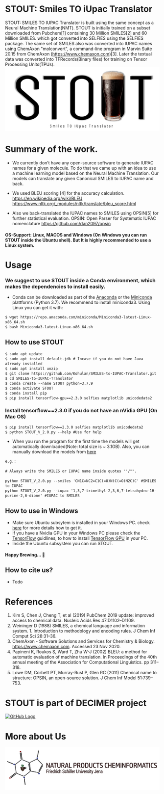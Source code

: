 # STOUT: Smiles TO iUpac Translator
STOUT: SMILES TO IUPAC Translator is built using the same concept as a Neural Machine Translation(NMT). STOUT is initially trained on a subset downloaded from Pubchem[1] containing 30 Million SMILES[2] and 60 Million SMILES. which got converted into SELFIES using the SELFIES package. The same set of SMILES also was converted into IUPAC names using ChemAxon "molconvert", a command-line program in Marvin Suite 20.15 from ChemAxon (https://www.chemaxon.com)[3]. Later the textual data was converted into TFRecords(Binary files) for training on Tensor Processing Units(TPUs).
![GitHub Logo](https://github.com/Kohulan/Smiles-TO-iUpac-Translator/blob/main/important_assets/STOUT.png?raw=true)
# Summary of the work.

- We currently don’t have any open-source software to generate IUPAC names for a given molecule. To do that we came up with an idea to use a machine learning model based on the Neural Machine Translation. Our models can translate any given Canonical SMILES to IUPAC name and back.

- We used BLEU scoring [4] for the accuracy calculation.
https://en.wikipedia.org/wiki/BLEU
https://www.nltk.org/_modules/nltk/translate/bleu_score.html

- Also we back-translated the IUPAC names to SMILES using OPSIN[5] for further statistical evaluation.
OPSIN: Open Parser for Systematic IUPAC nomenclature
https://github.com/dan2097/opsin

#### OS-Support: Linux, MACOS and Windows (On Windows you can run STOUT inside the Ubuntu shell). But It is highly recommended to use a Linux system.

# Usage

### We suggest to use STOUT inside a Conda environment, which makes the dependencies to install easily.
- Conda can be downloaded as part of the [Anaconda](https://www.anaconda.com/) or the [Miniconda](https://conda.io/en/latest/miniconda.html) plattforms (Python 3.7). We recommend to install miniconda3. Using Linux you can get it with:
```
$ wget https://repo.anaconda.com/miniconda/Miniconda3-latest-Linux-x86_64.sh
$ bash Miniconda3-latest-Linux-x86_64.sh
```
## How to use STOUT

```
$ sudo apt update
$ sudo apt install default-jdk # Incase if you do not have Java already installed
$ sudo apt install unzip
$ git clone https://github.com/Kohulan/SMILES-to-IUPAC-Translator.git
$ cd SMILES-to-IUPAC-Translator
$ conda create --name STOUT python=3.7.9
$ conda activate STOUT
$ conda install pip
$ pip install tensorflow-gpu==2.3.0 selfies matplotlib unicodedata2 
```
### Install tensorflow==2.3.0 if you do not have an nVidia GPU (On Mac OS)

```
$ pip install tensorflow==2.3.0 selfies matplotlib unicodedata2
$ python STOUT_V_2.0.py --help #Use for help
```
- When you run the program for the first time the models will get automatically downloaded(Note: total size is ~ 3.1GB). Also, you can manually download the models from [here](https://storage.googleapis.com/iupac_models_trained/Trained_model/STOUT_trained_models_v2.0.zip)
```
e.g.: 

# Always write the SMILES or IUPAC name inside quotes ''/"".

python STOUT_V_2.0.py --smiles 'CN1C=NC2=C1C(=O)N(C(=O)N2C)C' #SMILES to IUPAC
python STOUT_V_2.0.py --iupac '1,3,7-trimethyl-2,3,6,7-tetrahydro-1H-purine-2,6-dione' #IUPAC to SMILES
```

## How to use in Windows

- Make sure Ubuntu subsytem is installed in your Windows PC. check [here](https://docs.microsoft.com/en-us/windows/wsl/install-win10) for more details how to get it.
- If you have a Nvidia GPU in your Windows PC please check the [TensorFlow](https://www.tensorflow.org) guidlines, to how to install [TensorFlow GPU](https://www.tensorflow.org/install/gpu) in your PC.
- Inside the Ubuntu subsystem you can run STOUT.

#### Happy Brewing... 🍺

## How to cite us?

- Todo 

# References

1. Kim S, Chen J, Cheng T, et al (2019) PubChem 2019 update: improved access to chemical data. Nucleic Acids Res 47:D1102–D1109.
2. Weininger D (1988) SMILES, a chemical language and information system. 1. Introduction to methodology and encoding rules. J Chem Inf Comput Sci 28:31–36.
3. ChemAxon - Software Solutions and Services for Chemistry & Biology. https://www.chemaxon.com. Accessed 23 Nov 2020.
4. Papineni K, Roukos S, Ward T, Zhu W-J (2002) BLEU: a method for automatic evaluation of machine translation. In Proceedings of the 40th annual meeting of the Association for Computational Linguistics. pp 311–318.
5. Lowe DM, Corbett PT, Murray-Rust P, Glen RC (2011) Chemical name to structure: OPSIN, an open-source solution. J Chem Inf Model 51:739–753.

# STOUT is part of DECIMER project
[![GitHub Logo](https://github.com/Kohulan/DECIMER-Image-to-SMILES/raw/master/assets/DECIMER.gif)](https://kohulan.github.io/Decimer-Official-Site/)

# More about Us

[![GitHub Logo](https://github.com/Kohulan/DECIMER-Image-to-SMILES/blob/master/assets/CheminfGit.png?raw=true)](https://cheminf.uni-jena.de)
